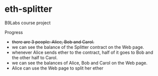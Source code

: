 # eth-splitter
B9Labs course project

Progress
* ~~there are 3 people: Alice, Bob and Carol.~~
* we can see the balance of the Splitter contract on the Web page.
* whenever Alice sends ether to the contract, half of it goes to Bob and the other half to Carol.
* we can see the balances of Alice, Bob and Carol on the Web page.
* Alice can use the Web page to split her ether
